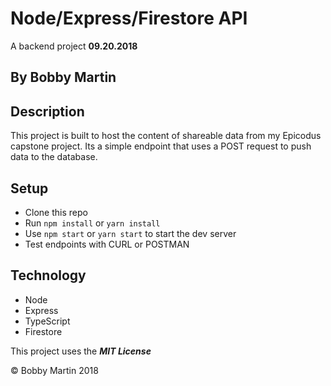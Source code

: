 # Node/Express/Firestore API
A backend project **09.20.2018**

## By Bobby Martin

## Description
This project is built to host the content of shareable data from my Epicodus capstone project. Its a simple endpoint that uses a POST request to push data to the database.

## Setup
* Clone this repo
* Run `npm install` or `yarn install`
* Use `npm start` or `yarn start` to start the dev server
* Test endpoints with CURL or POSTMAN

## Technology
* Node
* Express
* TypeScript
* Firestore

This project uses the **_MIT License_**

&copy; Bobby Martin 2018
